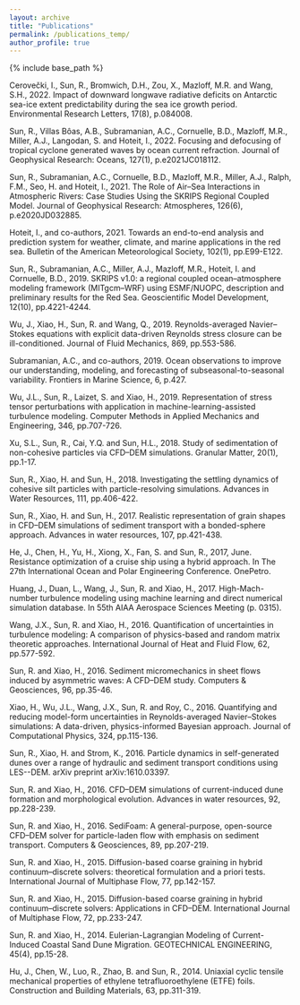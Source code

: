 ```yaml
---
layout: archive
title: "Publications"
permalink: /publications_temp/
author_profile: true
---
```


{% include base_path %}

Cerovečki, I., Sun, R., Bromwich, D.H., Zou, X., Mazloff, M.R. and Wang, S.H.,
2022. Impact of downward longwave radiative deficits on Antarctic sea-ice
extent predictability during the sea ice growth period. Environmental Research
Letters, 17(8), p.084008.

Sun, R., Villas Bôas, A.B., Subramanian, A.C., Cornuelle, B.D., Mazloff, M.R.,
Miller, A.J., Langodan, S. and Hoteit, I., 2022. Focusing and defocusing of
tropical cyclone generated waves by ocean current refraction. Journal of
Geophysical Research: Oceans, 127(1), p.e2021JC018112.

Sun, R., Subramanian, A.C., Cornuelle, B.D., Mazloff, M.R., Miller, A.J.,
Ralph, F.M., Seo, H. and Hoteit, I., 2021. The Role of Air–Sea Interactions in
Atmospheric Rivers: Case Studies Using the SKRIPS Regional Coupled Model.
Journal of Geophysical Research: Atmospheres, 126(6), p.e2020JD032885.

Hoteit, I., and co-authors, 2021. Towards an end-to-end analysis and
prediction system for weather, climate, and marine applications in the red sea.
Bulletin of the American Meteorological Society, 102(1), pp.E99-E122.

Sun, R., Subramanian, A.C., Miller, A.J., Mazloff, M.R., Hoteit, I. and
Cornuelle, B.D., 2019. SKRIPS v1.0: a regional coupled ocean–atmosphere
modeling framework (MITgcm–WRF) using ESMF/NUOPC, description and preliminary
results for the Red Sea. Geoscientific Model Development, 12(10), pp.4221-4244.

Wu, J., Xiao, H., Sun, R. and Wang, Q., 2019. Reynolds-averaged Navier–Stokes
equations with explicit data-driven Reynolds stress closure can be
ill-conditioned. Journal of Fluid Mechanics, 869, pp.553-586.

Subramanian, A.C., and co-authors, 2019. Ocean observations to improve our
understanding, modeling, and forecasting of subseasonal-to-seasonal
variability. Frontiers in Marine Science, 6, p.427.

Wu, J.L., Sun, R., Laizet, S. and Xiao, H., 2019. Representation of stress
tensor perturbations with application in machine-learning-assisted turbulence
modeling. Computer Methods in Applied Mechanics and Engineering, 346,
pp.707-726.

Xu, S.L., Sun, R., Cai, Y.Q. and Sun, H.L., 2018. Study of sedimentation of
non-cohesive particles via CFD–DEM simulations. Granular Matter, 20(1),
pp.1-17.

Sun, R., Xiao, H. and Sun, H., 2018. Investigating the settling dynamics of
cohesive silt particles with particle-resolving simulations. Advances in Water
Resources, 111, pp.406-422.

Sun, R., Xiao, H. and Sun, H., 2017. Realistic representation of grain shapes
in CFD–DEM simulations of sediment transport with a bonded-sphere approach.
Advances in water resources, 107, pp.421-438.

He, J., Chen, H., Yu, H., Xiong, X., Fan, S. and Sun, R., 2017, June.
Resistance optimization of a cruise ship using a hybrid approach. In The 27th
International Ocean and Polar Engineering Conference. OnePetro.

Huang, J., Duan, L., Wang, J., Sun, R. and Xiao, H., 2017. High-Mach-number
turbulence modeling using machine learning and direct numerical simulation
database. In 55th AIAA Aerospace Sciences Meeting (p. 0315).

Wang, J.X., Sun, R. and Xiao, H., 2016. Quantification of uncertainties in
turbulence modeling: A comparison of physics-based and random matrix theoretic
approaches. International Journal of Heat and Fluid Flow, 62, pp.577-592.

Sun, R. and Xiao, H., 2016. Sediment micromechanics in sheet flows induced by
asymmetric waves: A CFD–DEM study. Computers & Geosciences, 96, pp.35-46.

Xiao, H., Wu, J.L., Wang, J.X., Sun, R. and Roy, C., 2016. Quantifying and
reducing model-form uncertainties in Reynolds-averaged Navier–Stokes
simulations: A data-driven, physics-informed Bayesian approach. Journal of
Computational Physics, 324, pp.115-136.

Sun, R., Xiao, H. and Strom, K., 2016. Particle dynamics in self-generated
dunes over a range of hydraulic and sediment transport conditions using
LES--DEM. arXiv preprint arXiv:1610.03397.

Sun, R. and Xiao, H., 2016. CFD–DEM simulations of current-induced dune
formation and morphological evolution. Advances in water resources, 92,
pp.228-239.

Sun, R. and Xiao, H., 2016. SediFoam: A general-purpose, open-source CFD–DEM
solver for particle-laden flow with emphasis on sediment transport. Computers &
Geosciences, 89, pp.207-219.

Sun, R. and Xiao, H., 2015. Diffusion-based coarse graining in hybrid
continuum–discrete solvers: theoretical formulation and a priori tests.
International Journal of Multiphase Flow, 77, pp.142-157.

Sun, R. and Xiao, H., 2015. Diffusion-based coarse graining in hybrid
continuum–discrete solvers: Applications in CFD–DEM. International Journal of
Multiphase Flow, 72, pp.233-247.

Sun, R. and Xiao, H., 2014. Eulerian-Lagrangian Modeling of Current-Induced
Coastal Sand Dune Migration. GEOTECHNICAL ENGINEERING, 45(4), pp.15-28.

Hu, J., Chen, W., Luo, R., Zhao, B. and Sun, R., 2014. Uniaxial cyclic tensile
mechanical properties of ethylene tetrafluoroethylene (ETFE) foils.
Construction and Building Materials, 63, pp.311-319.
